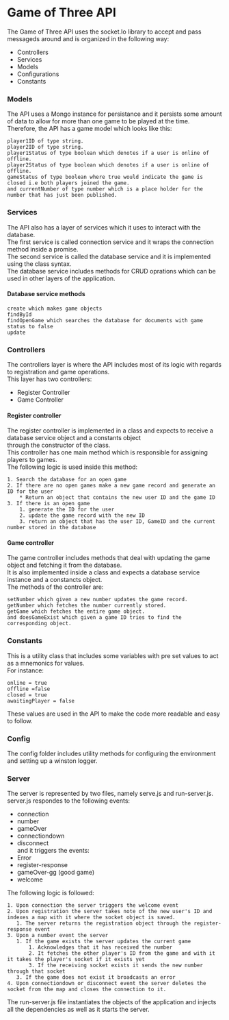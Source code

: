 # Game of Three API

The Game of Three API uses the socket.Io library to accept and pass messageds around and is organized in the following way:   

* Controllers
* Services
* Models
* Configurations
* Constants

### Models

The API uses a Mongo instance for persistance and it persists some amount of data to allow for more than one game 
to be played at the time.  
Therefore, the API has a game model which looks like this:  

```
player1ID of type string.
player2ID of type string.
player1Status of type boolean which denotes if a user is online of offline.
player2Status of type boolean which denotes if a user is online of offline.
gameStatus of type boolean where true would indicate the game is closed i.e both players joined the game.
and currentNumber of type number which is a place holder for the number that has just been published.

```
### Services

The API also has a layer of services which it uses to interact with the database.\
The first service is called connection service and it wraps the connection method inside a promise.\
The second service is called the database service and it is implemented using the class syntax.\
The database service includes methods for CRUD oprations which can be used in other layers of the application.  

#### Database service methods 

```
create which makes game objects 
findById
findOpenGame which searches the database for documents with game status to false
update
```

### Controllers 

The controllers layer is where the API includes most of its logic with regards to registration and game operations.\
This layer has two controllers:
* Register Controller 
* Game Controller

#### Register controller 
The register controller is implemented in a class and expects to receive a database service object and a constants object \
through the constructor of the class.  
This controller has one main method which is responsible for assigning players to games.  
The following logic is used inside this method:  
```
1. Search the database for an open game 
2. If there are no open games make a new game record and generate an ID for the user  
    * Return an object that contains the new user ID and the game ID  
3. If there is an open game  
    1. generate the ID for the user  
    2. update the game record with the new ID  
    3. return an object that has the user ID, GameID and the current number stored in the database
```

#### Game controller 
The game controller includes methods that deal with updating the game object and fetching it from the database.  
It is also implemented inside a class and expects a database service instance and a constancts object.  
The methods of the controller are:  
```
setNumber which given a new number updates the game record.  
getNumber which fetches the number currently stored.  
getGame which fetches the entire game object.  
and doesGameExist which given a game ID tries to find the corresponding object.
```

### Constants 
This is a utility class that includes some variables with pre set values to act as a mnemonics for values.  
For instance:  
```
online = true
offline =false 
closed = true
awaitingPlayer = false 
```
These values are used in the API to make the code more readable and easy to follow.

### Config
The config folder includes utility methods for configuring the environment and setting up a winston logger.  

### Server 
The server is represented by two files, namely serve.js and run-server.js.  
server.js respondes to the following events:  
* connection
* number
* gameOver
* connectiondown
* disconnect  
and it triggers the events:  
* Error
* register-response
* gameOver-gg (good game) 
* welcome

The following logic is followed:  
```
1. Upon connection the server triggers the welcome event
2. Upon registration the server takes note of the new user's ID and indexes a map with it where the socket object is saved.
   1. The server returns the registration object through the register-response event
3. Upon a number event the server 
   1. If the game exists the server updates the current game 
       1. Acknowledges that it has received the number
       2. It fetches the other player's ID from the game and with it it takes the player's socket if it exists yet
       3. If the receiving socket exists it sends the new number through that socket
   3. If the game does not exist it broadcasts an error
4. Upon connectiondown or disconnect event the server deletes the socket from the map and closes the connection to it.
```

The run-server.js file instantiates the objects of the application and injects all the dependencies as well as it starts the server.








